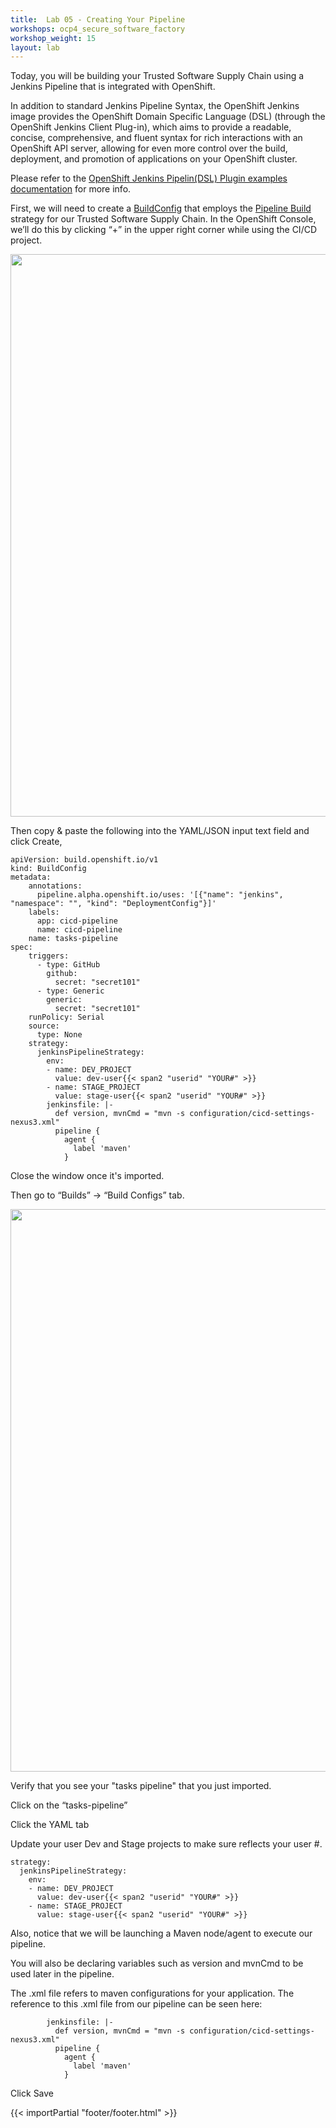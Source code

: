 ```yaml
---
title:  Lab 05 - Creating Your Pipeline
workshops: ocp4_secure_software_factory
workshop_weight: 15
layout: lab
---
```


Today, you will be building  your Trusted Software Supply Chain using a Jenkins Pipeline that is integrated with OpenShift.

In addition to standard Jenkins Pipeline Syntax, the OpenShift Jenkins image provides the OpenShift Domain Specific Language (DSL) (through the OpenShift Jenkins Client Plug-in), which aims to provide a readable, concise, comprehensive, and fluent syntax for rich interactions with an OpenShift API server, allowing for even more control over the build, deployment, and promotion of applications on your OpenShift cluster.

Please refer to the [OpenShift Jenkins Pipelin(DSL) Plugin examples documentation][1] for more info.

First, we will need to create a [BuildConfig][2] that employs the [Pipeline Build][3] strategy for our Trusted Software Supply Chain. In the OpenShift Console, we’ll do this by clicking “+” in the upper right corner while using the CI/CD project.

<img src="../images/import_yaml.png" width="900" />

Then copy & paste the following into the YAML/JSON input text field and click Create,

```
apiVersion: build.openshift.io/v1
kind: BuildConfig
metadata:
    annotations:
      pipeline.alpha.openshift.io/uses: '[{"name": "jenkins", "namespace": "", "kind": "DeploymentConfig"}]'
    labels:
      app: cicd-pipeline
      name: cicd-pipeline
    name: tasks-pipeline
spec:
    triggers:
      - type: GitHub
        github:
          secret: "secret101"
      - type: Generic
        generic:
          secret: "secret101"
    runPolicy: Serial
    source:
      type: None
    strategy:
      jenkinsPipelineStrategy:
        env:
        - name: DEV_PROJECT
          value: dev-user{{< span2 "userid" "YOUR#" >}}
        - name: STAGE_PROJECT
          value: stage-user{{< span2 "userid" "YOUR#" >}}
        jenkinsfile: |-
          def version, mvnCmd = "mvn -s configuration/cicd-settings-nexus3.xml"
          pipeline {
            agent {
              label 'maven'
            }
```

Close the window once it's imported.

Then go to “Builds” → “Build Configs” tab.

<img src="../images/builds_pipelines.png" width="900" />

Verify that you see your "tasks pipeline" that you just imported.

Click on the “tasks-pipeline”

Click the YAML tab

Update your user Dev and Stage projects to make sure reflects your user #.

```
strategy:
  jenkinsPipelineStrategy:
    env:
    - name: DEV_PROJECT
      value: dev-user{{< span2 "userid" "YOUR#" >}}
    - name: STAGE_PROJECT
      value: stage-user{{< span2 "userid" "YOUR#" >}}
```

Also, notice that we will be launching a Maven node/agent to execute our pipeline.

You will also be declaring variables such as version and mvnCmd to be used later in the pipeline.

The .xml file refers to maven configurations for your application. The reference to this .xml file from our pipeline can be seen here:

```
        jenkinsfile: |-
          def version, mvnCmd = "mvn -s configuration/cicd-settings-nexus3.xml"
          pipeline {
            agent {
              label 'maven'
            }
```

Click Save

[1]: https://github.com/openshift/jenkins-client-plugin#examples
[2]: https://docs.openshift.com/container-platform/4.2/builds/understanding-buildconfigs.html
[3]: https://docs.openshift.com/container-platform/4.2/builds/understanding-image-builds.html
{{< importPartial "footer/footer.html" >}}
